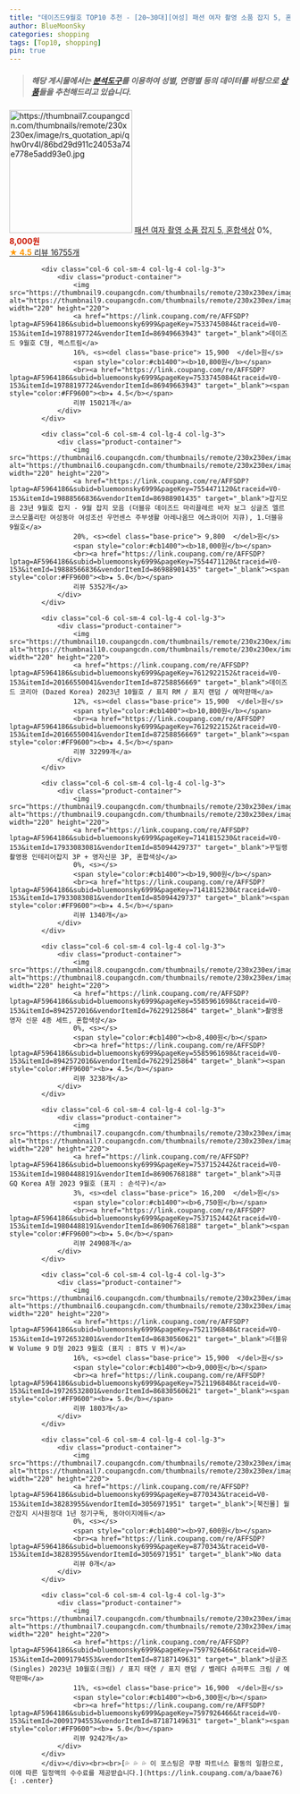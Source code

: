 ```yaml
---
title: "데이즈드9월호 TOP10 추천 - [20~30대][여성] 패션 여자 촬영 소품 잡지 5, 혼합색상"
author: BlueMoonSky
categories: shopping
tags: [Top10, shopping]
pin: true
---
```


> ##### 해당 게시물에서는 [**분석도구**](https://itemscout.io/)를 이용하여 **성별**, **연령별** 등의 데이터를 바탕으로 [**상품**](https://link.coupang.com/a/baae76)들을 추천해드리고 있습니다.
<div class="container"><div class="row">
            <div class="col-6 col-sm-4 col-lg-4 col-lg-3">
                <div class="product-container">
                    <img src="https://thumbnail7.coupangcdn.com/thumbnails/remote/230x230ex/image/rs_quotation_api/qhw0rv4l/86bd29d911c24053a74e778e5add93e0.jpg" alt="https://thumbnail7.coupangcdn.com/thumbnails/remote/230x230ex/image/rs_quotation_api/qhw0rv4l/86bd29d911c24053a74e778e5add93e0.jpg" width="220" height="220">
                    <a href="https://link.coupang.com/re/AFFSDP?lptag=AF5964186&subid=bluemoonsky6999&pageKey=4395957032&traceid=V0-153&itemId=5215156419&vendorItemId=72524265749" target="_blank">패션 여자 촬영 소품 잡지 5, 혼합색상</a>
                    0%, <s></s> 
                    <span style="color:#cb1400"><b>8,000원</b></span>
                    <br><a href="https://link.coupang.com/re/AFFSDP?lptag=AF5964186&subid=bluemoonsky6999&pageKey=4395957032&traceid=V0-153&itemId=5215156419&vendorItemId=72524265749" target="_blank"><span style="color:#FF9600"><b>★ 4.5</b></span>
                    리뷰 16755개</a>
                </div>
            </div>
            
            <div class="col-6 col-sm-4 col-lg-4 col-lg-3">
                <div class="product-container">
                    <img src="https://thumbnail9.coupangcdn.com/thumbnails/remote/230x230ex/image/vendor_inventory/2fc4/15da7d9951ac51f1f902983b47efdde6f1b4335cd412e999cb6263fcfdf6.jpg" alt="https://thumbnail9.coupangcdn.com/thumbnails/remote/230x230ex/image/vendor_inventory/2fc4/15da7d9951ac51f1f902983b47efdde6f1b4335cd412e999cb6263fcfdf6.jpg" width="220" height="220">
                    <a href="https://link.coupang.com/re/AFFSDP?lptag=AF5964186&subid=bluemoonsky6999&pageKey=7533745084&traceid=V0-153&itemId=19788197724&vendorItemId=86949663943" target="_blank">데이즈드 9월호 C형, 렉스트림</a>
                    16%, <s><del class="base-price"> 15,900  </del>원</s> 
                    <span style="color:#cb1400"><b>10,800원</b></span>
                    <br><a href="https://link.coupang.com/re/AFFSDP?lptag=AF5964186&subid=bluemoonsky6999&pageKey=7533745084&traceid=V0-153&itemId=19788197724&vendorItemId=86949663943" target="_blank"><span style="color:#FF9600"><b>★ 4.5</b></span>
                    리뷰 15021개</a>
                </div>
            </div>
            
            <div class="col-6 col-sm-4 col-lg-4 col-lg-3">
                <div class="product-container">
                    <img src="https://thumbnail6.coupangcdn.com/thumbnails/remote/230x230ex/image/vendor_inventory/c601/b334bf2b93b0937513ab71d7687204916403a5735c8c79896c93a6093fd4.jpg" alt="https://thumbnail6.coupangcdn.com/thumbnails/remote/230x230ex/image/vendor_inventory/c601/b334bf2b93b0937513ab71d7687204916403a5735c8c79896c93a6093fd4.jpg" width="220" height="220">
                    <a href="https://link.coupang.com/re/AFFSDP?lptag=AF5964186&subid=bluemoonsky6999&pageKey=7554471120&traceid=V0-153&itemId=19888566836&vendorItemId=86988901435" target="_blank">잡지모음 23년 9월호 잡지 - 9월 잡지 모음 (더블유 데이즈드 마리끌레르 바자 보그 싱글즈 엘르 코스모폴리탄 여성동아 여성조선 우먼센스 주부생활 아레나옴므 에스콰이어 지큐), 1.더블유 9월호</a>
                    20%, <s><del class="base-price"> 9,800  </del>원</s> 
                    <span style="color:#cb1400"><b>18,000원</b></span>
                    <br><a href="https://link.coupang.com/re/AFFSDP?lptag=AF5964186&subid=bluemoonsky6999&pageKey=7554471120&traceid=V0-153&itemId=19888566836&vendorItemId=86988901435" target="_blank"><span style="color:#FF9600"><b>★ 5.0</b></span>
                    리뷰 5352개</a>
                </div>
            </div>
            
            <div class="col-6 col-sm-4 col-lg-4 col-lg-3">
                <div class="product-container">
                    <img src="https://thumbnail10.coupangcdn.com/thumbnails/remote/230x230ex/image/vendor_inventory/8271/14b451172e66da54e368c28571f6ac0049d9a52dd1115f4c74bca727ab93.jpg" alt="https://thumbnail10.coupangcdn.com/thumbnails/remote/230x230ex/image/vendor_inventory/8271/14b451172e66da54e368c28571f6ac0049d9a52dd1115f4c74bca727ab93.jpg" width="220" height="220">
                    <a href="https://link.coupang.com/re/AFFSDP?lptag=AF5964186&subid=bluemoonsky6999&pageKey=7612922152&traceid=V0-153&itemId=20166550041&vendorItemId=87258856669" target="_blank">데이즈드 코리아 (Dazed Korea) 2023년 10월호 / 표지 RM / 표지 랜덤 / 예약판매</a>
                    12%, <s><del class="base-price"> 15,900  </del>원</s> 
                    <span style="color:#cb1400"><b>10,800원</b></span>
                    <br><a href="https://link.coupang.com/re/AFFSDP?lptag=AF5964186&subid=bluemoonsky6999&pageKey=7612922152&traceid=V0-153&itemId=20166550041&vendorItemId=87258856669" target="_blank"><span style="color:#FF9600"><b>★ 4.5</b></span>
                    리뷰 32299개</a>
                </div>
            </div>
            
            <div class="col-6 col-sm-4 col-lg-4 col-lg-3">
                <div class="product-container">
                    <img src="https://thumbnail9.coupangcdn.com/thumbnails/remote/230x230ex/image/vendor_inventory/6f83/7d7c287dd4ca931869a957d781629e3481d3866fb69091b63ea036be7cc0.jpg" alt="https://thumbnail9.coupangcdn.com/thumbnails/remote/230x230ex/image/vendor_inventory/6f83/7d7c287dd4ca931869a957d781629e3481d3866fb69091b63ea036be7cc0.jpg" width="220" height="220">
                    <a href="https://link.coupang.com/re/AFFSDP?lptag=AF5964186&subid=bluemoonsky6999&pageKey=7141815230&traceid=V0-153&itemId=17933083081&vendorItemId=85094429737" target="_blank">꾸밀랭 촬영용 인테리어잡지 3P + 영자신문 3P, 혼합색상</a>
                    0%, <s></s> 
                    <span style="color:#cb1400"><b>19,900원</b></span>
                    <br><a href="https://link.coupang.com/re/AFFSDP?lptag=AF5964186&subid=bluemoonsky6999&pageKey=7141815230&traceid=V0-153&itemId=17933083081&vendorItemId=85094429737" target="_blank"><span style="color:#FF9600"><b>★ 4.5</b></span>
                    리뷰 1340개</a>
                </div>
            </div>
            
            <div class="col-6 col-sm-4 col-lg-4 col-lg-3">
                <div class="product-container">
                    <img src="https://thumbnail8.coupangcdn.com/thumbnails/remote/230x230ex/image/rs_quotation_api/wnvnkjws/590e426d05434d1489a5d9108e6109ea.jpg" alt="https://thumbnail8.coupangcdn.com/thumbnails/remote/230x230ex/image/rs_quotation_api/wnvnkjws/590e426d05434d1489a5d9108e6109ea.jpg" width="220" height="220">
                    <a href="https://link.coupang.com/re/AFFSDP?lptag=AF5964186&subid=bluemoonsky6999&pageKey=5585961698&traceid=V0-153&itemId=8942572016&vendorItemId=76229125864" target="_blank">촬영용 영자 신문 4종 세트, 혼합색상</a>
                    0%, <s></s> 
                    <span style="color:#cb1400"><b>8,400원</b></span>
                    <br><a href="https://link.coupang.com/re/AFFSDP?lptag=AF5964186&subid=bluemoonsky6999&pageKey=5585961698&traceid=V0-153&itemId=8942572016&vendorItemId=76229125864" target="_blank"><span style="color:#FF9600"><b>★ 4.5</b></span>
                    리뷰 3238개</a>
                </div>
            </div>
            
            <div class="col-6 col-sm-4 col-lg-4 col-lg-3">
                <div class="product-container">
                    <img src="https://thumbnail7.coupangcdn.com/thumbnails/remote/230x230ex/image/vendor_inventory/a875/62617738df31206732a16db27998b94f58198491da540d14ee8f5e9d0d6f.jpg" alt="https://thumbnail7.coupangcdn.com/thumbnails/remote/230x230ex/image/vendor_inventory/a875/62617738df31206732a16db27998b94f58198491da540d14ee8f5e9d0d6f.jpg" width="220" height="220">
                    <a href="https://link.coupang.com/re/AFFSDP?lptag=AF5964186&subid=bluemoonsky6999&pageKey=7537152442&traceid=V0-153&itemId=19804488191&vendorItemId=86906768188" target="_blank">지큐 GQ Korea A형 2023 9월호 (표지 : 손석구)</a>
                    3%, <s><del class="base-price"> 16,200  </del>원</s> 
                    <span style="color:#cb1400"><b>6,750원</b></span>
                    <br><a href="https://link.coupang.com/re/AFFSDP?lptag=AF5964186&subid=bluemoonsky6999&pageKey=7537152442&traceid=V0-153&itemId=19804488191&vendorItemId=86906768188" target="_blank"><span style="color:#FF9600"><b>★ 5.0</b></span>
                    리뷰 24908개</a>
                </div>
            </div>
            
            <div class="col-6 col-sm-4 col-lg-4 col-lg-3">
                <div class="product-container">
                    <img src="https://thumbnail6.coupangcdn.com/thumbnails/remote/230x230ex/image/vendor_inventory/3bdc/f679289c07f1653c7f5dc2c46d85182394798fcd209ee8078dcade829851.jpg" alt="https://thumbnail6.coupangcdn.com/thumbnails/remote/230x230ex/image/vendor_inventory/3bdc/f679289c07f1653c7f5dc2c46d85182394798fcd209ee8078dcade829851.jpg" width="220" height="220">
                    <a href="https://link.coupang.com/re/AFFSDP?lptag=AF5964186&subid=bluemoonsky6999&pageKey=7521196848&traceid=V0-153&itemId=19726532801&vendorItemId=86830560621" target="_blank">더블유 W Volume 9 D형 2023 9월호 (표지 : BTS V 뷔)</a>
                    16%, <s><del class="base-price"> 15,900  </del>원</s> 
                    <span style="color:#cb1400"><b>9,000원</b></span>
                    <br><a href="https://link.coupang.com/re/AFFSDP?lptag=AF5964186&subid=bluemoonsky6999&pageKey=7521196848&traceid=V0-153&itemId=19726532801&vendorItemId=86830560621" target="_blank"><span style="color:#FF9600"><b>★ 5.0</b></span>
                    리뷰 1803개</a>
                </div>
            </div>
            
            <div class="col-6 col-sm-4 col-lg-4 col-lg-3">
                <div class="product-container">
                    <img src="https://thumbnail7.coupangcdn.com/thumbnails/remote/230x230ex/image/vendor_inventory/9101/555267c3e81bf06c850c10f63cd6051e51bd9730f9188b3c9dbc30d9fe88.jpg" alt="https://thumbnail7.coupangcdn.com/thumbnails/remote/230x230ex/image/vendor_inventory/9101/555267c3e81bf06c850c10f63cd6051e51bd9730f9188b3c9dbc30d9fe88.jpg" width="220" height="220">
                    <a href="https://link.coupang.com/re/AFFSDP?lptag=AF5964186&subid=bluemoonsky6999&pageKey=8770343&traceid=V0-153&itemId=38283955&vendorItemId=3056971951" target="_blank">[북진몰] 월간잡지 시사원정대 1년 정기구독, 동아이지에듀</a>
                    0%, <s></s> 
                    <span style="color:#cb1400"><b>97,600원</b></span>
                    <br><a href="https://link.coupang.com/re/AFFSDP?lptag=AF5964186&subid=bluemoonsky6999&pageKey=8770343&traceid=V0-153&itemId=38283955&vendorItemId=3056971951" target="_blank">No data
                    리뷰 0개</a>
                </div>
            </div>
            
            <div class="col-6 col-sm-4 col-lg-4 col-lg-3">
                <div class="product-container">
                    <img src="https://thumbnail7.coupangcdn.com/thumbnails/remote/230x230ex/image/vendor_inventory/e737/4c1d36db0616c2c31abb862ce92cc5674ffb7e11bfffd0291d772785f49f.jpg" alt="https://thumbnail7.coupangcdn.com/thumbnails/remote/230x230ex/image/vendor_inventory/e737/4c1d36db0616c2c31abb862ce92cc5674ffb7e11bfffd0291d772785f49f.jpg" width="220" height="220">
                    <a href="https://link.coupang.com/re/AFFSDP?lptag=AF5964186&subid=bluemoonsky6999&pageKey=7597926466&traceid=V0-153&itemId=20091794553&vendorItemId=87187149631" target="_blank">싱글즈 (Singles) 2023년 10월호(크림) / 표지 태연 / 표지 랜덤 / 벨레다 슈퍼푸드 크림 / 예약판매</a>
                    11%, <s><del class="base-price"> 16,900  </del>원</s> 
                    <span style="color:#cb1400"><b>6,300원</b></span>
                    <br><a href="https://link.coupang.com/re/AFFSDP?lptag=AF5964186&subid=bluemoonsky6999&pageKey=7597926466&traceid=V0-153&itemId=20091794553&vendorItemId=87187149631" target="_blank"><span style="color:#FF9600"><b>★ 5.0</b></span>
                    리뷰 9242개</a>
                </div>
            </div>
            </div></div><br><br>[💦 💦 💦 이 포스팅은 쿠팡 파트너스 활동의 일환으로, 이에 따른 일정액의 수수료를 제공받습니다.](https://link.coupang.com/a/baae76){: .center}